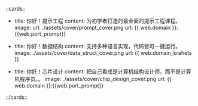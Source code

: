 ::cards::

- title: 你好！提示工程
  content: 为初学者打造的最全面的提示工程课程。
  image: 
    url: ./assets/cover/prompt_cover.png
  url: {{ web.domain }}:{{web.port_prompt}}

- title: 你好！数据结构
  content: 支持多种语言实现，代码皆可一键运行。
  image: ./assets/cover/data_struct_cover.png
  url: {{ web.domain_krahets }}

- title: 你好！芯片设计
  content: 把自己看成是计算机结构设计师，而不是计算机程序员。。
  image: ./assets/cover/chip_design_cover.png
  url: {{ web.domain }}:{{web.port_prompt}}

::/cards::